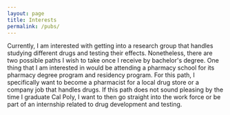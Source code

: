 ```yaml
---
layout: page
title: Interests
permalink: /pubs/
---
```


Currently, I am interested with getting into a research group that handles studying different drugs and testing their effects. Nonetheless, there are two possible paths I wish to take once I receive by bachelor's degree. One thing that I am interested in would be attending a pharmacy school for its pharmacy degree program and residency program. For this path, I specifically want to become a pharmacist for a local drug store or a company job that handles drugs. If this path does not sound pleasing by the time I graduate Cal Poly, I want to then go straight into the work force or be part of an internship related to drug development and testing. 

